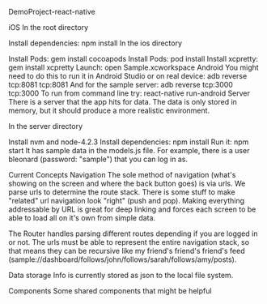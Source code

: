 DemoProject-react-native

iOS
In the root directory

Install dependencies: npm install
In the ios directory

Install Pods: gem install cocoapods
Install Pods: pod install
Install xcpretty: gem install xcpretty
Launch: open Sample.xcworkspace
Android
You might need to do this to run it in Android Studio or on real device: adb reverse tcp:8081 tcp:8081
And for the sample server: adb reverse tcp:3000 tcp:3000
To run from command line try: react-native run-android
Server
There is a server that the app hits for data. The data is only stored in memory, but it should produce a more realistic environment.

In the server directory

Install nvm and node-4.2.3
Install dependencies: npm install
Run it: npm start
It has sample data in the models.js file. For example, there is a user bleonard (password: "sample") that you can log in as.

Current Concepts
Navigation
The sole method of navigation (what's showing on the screen and where the back button goes) is via urls. We parse urls to determine the route stack. There is some stuff to make "related" url navigation look "right" (push and pop). Making everything addressable by URL is great for deep linking and forces each screen to be able to load all on it's own from simple data.

The Router handles parsing different routes depending if you are logged in or not. The urls must be able to represent the entire navigation stack, so that means they can be recursive like my friend's friend's friend's feed (sample://dashboard/follows/john/follows/sarah/follows/amy/posts).

Data storage
Info is currently stored as json to the local file system.

Components
Some shared components that might be helpful
